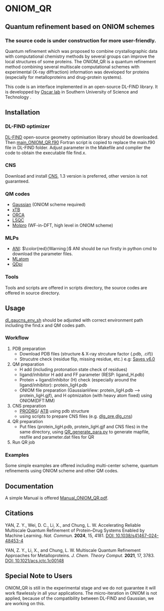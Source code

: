 # ONIOM_QR
## Quantum refinement based on ONIOM schemes

### The source code is under construction for more user-friendly.

Quantum refinement which was proposed to combine crystallographic data with computational chemistry methods by several groups can improve the local structures of some proteins. The ONIOM_QR is a quantum refinement method combining several multiscale computational schemes with experimental (X-ray diffraction) information was developed for proteins (especially for metalloproteins and drug-protein systems). 

This code is an interface implemented in an open-source DL-FIND library.
It is developped by [Oscar lab](https://faculty.sustech.edu.cn/oscarchung/en/) in Southern University of Science and Technology .

## Installation
### DL-FIND optimizer
[DL-FIND](https://www.chemshell.org/dl-find) open-source geometry optimisation library should be downloaded.
Then [main_ONIOM_QR.f90](./main_ONIOM_QR.f90) Fortran script is copied to replace the main.f90 file in DL-FIND folder. 
Adjust parameter in the Makefile and complier the code to obtain the executable file find.x.

### CNS
Download and install [CNS](http://cns-online.org/v1.3/), 1.3 version is preferred, other version is not guaranteed.

### QM codes
* [Gaussian](http://gaussian.com/) (ONIOM scheme required)
* [xTB](https://github.com/grimme-lab/xtb) 
* [ORCA](https://orcaforum.kofo.mpg.de/app.php/portal)
* [LSQC](https://itcc.nju.edu.cn/lsqc/)
* [Molpro](https://www.molpro.net/) (WF-in-DFT, high level in ONIOM scheme)

### MLPs
* [ANI](https://aiqm.github.io/torchani/index.html): $\color{red}{Warning:}$ ANI should be run firstly in python cmd to download the parameter files.
* [MLatom](http://mlatom.com/)
* [QDpi](https://gitlab.com/RutgersLBSR/qdpi)

### Tools
Tools and scripts are offered in scripts directory, the source codes are offered in source directory.

## Usage
[dl_gaucns_env_sh](./dl_gaucns_env_sh) should be adjusted with correct environment path including the find.x and QM codes path.

### Workflow
1. PDB preparation
    * Download PDB files (structure & X-ray strcuture factor (.pdb, .cif))
    * Strucutre check (residue flip, missing residue, etc.) e.g: [Saves v6.0](https://saves.mbi.ucla.edu/)
2. QM preparation
    * H add (including protonation state check of residues)
    * ligand/inhibitor H add and FF parameter (RESP: ligand_H.pdb)
    * Protein + ligand/inhibitor (H) check (especially around the ligand/inhibitor): protein_ligH.pdb
    * ONIOM file preparation (GaussianView: protein_ligH.pdb --> protein_ligH.gjf), and H optmizaiton (with heavy atom fixed) using ONIOM(DFT:MM) 
3. CNS preparation
    * [PRODRG](davapc1.bioch.dundee.ac.uk/cgi-bin/prodrg/run.html)/ [ATB](https://atb.uq.edu.au/index.py) using pdb structure
    * using scripts to prepare CNS files (e.g. [dlg_pre](/scripts/dlg_pre),[dlg_cns](/scripts/dlg_cns))
4. QR preparation
    * Put files (protein_ligH.pdb, protein_ligH.gjf and CNS files) in the same directory, using [QR_generate_para.py](/Tools/Code/QR_generate_para.py) to generate mapfile, resfile and parameter.dat files for QR
5. Run QR job
### Examples
Some simple examples are offered including multi-center scheme, quantum refinements using ONIOM scheme and other QM codes.

## Documentation
A simple Manual is offered [Manual_ONIOM_QR.pdf](./Manual_ONIOM_QR.pdf).

## Citations
YAN, Z. Y., Wei, D. C., Li, X., and Chung, L. W. Accelerating Reliable Multiscale Quantum Refinement of Protein–Drug Systems Enabled by Machine Learning. *Nat. Commun.* **2024**, 15, 4181. [DOI: 10.1038/s41467-024-48453-4](https://www.nature.com/articles/s41467-024-48453-4) 

YAN, Z. Y., Li, X., and Chung, L. W. Multiscale Quantum Refinement Approaches for Metalloproteins. *J. Chem. Theory Comput.* **2021**, 17, 3783. [DOI: 10.1021/acs.jctc.1c00148](https://pubs.acs.org/doi/10.1021/acs.jctc.1c00148)

## Special Note to Users
ONIOM_QR is still in the experimental stage and we do not guarantee it will work flawlessly in all your applications.
The micro-iteration in ONIOM is not applied, because of the compatibility between DL-FIND and Gaussian, we are working on this.   



